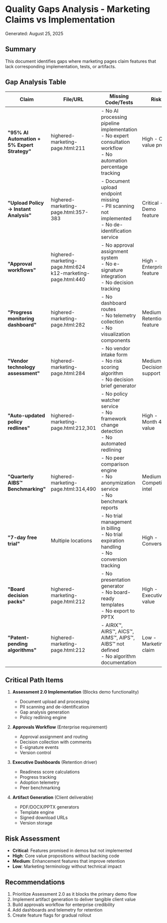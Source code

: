 # Quality Gaps Analysis - Marketing Claims vs Implementation

Generated: August 25, 2025

## Summary

This document identifies gaps where marketing pages claim features that lack corresponding implementation, tests, or artifacts.

## Gap Analysis Table

| Claim | File/URL | Missing Code/Tests | Risk | Fix Plan |
|-------|----------|-------------------|------|----------|
| **"95% AI Automation + 5% Expert Strategy"** | highered-marketing-page.html:211 | - No AI processing pipeline implementation<br>- No expert consultation workflow<br>- No automation percentage tracking | High - Core value prop | Implement Assessment 2.0 with full document processing pipeline |
| **"Upload Policy → Instant Analysis"** | highered-marketing-page.html:357-383 | - Document upload endpoint missing<br>- PII scanning not implemented<br>- No de-identification service | Critical - Demo feature | Build document-processing API with PII scanner |
| **"Approval workflows"** | highered-marketing-page.html:624<br>k12-marketing-page.html:440 | - No approval assignment system<br>- No e-signature integration<br>- No decision tracking | High - Enterprise feature | Create approvals workflow with versioning |
| **"Progress monitoring dashboard"** | highered-marketing-page.html:282 | - No dashboard routes<br>- No telemetry collection<br>- No visualization components | Medium - Retention feature | Build executive dashboard system |
| **"Vendor technology assessment"** | highered-marketing-page.html:284 | - No vendor intake form<br>- No risk scoring algorithm<br>- No decision brief generator | Medium - Decision support | Implement vendor vetting module |
| **"Auto-updated policy redlines"** | highered-marketing-page.html:212,301 | - No policy watcher service<br>- No framework change detection<br>- No automated redlining | High - Month 4+ value | Build monthly update watchers |
| **"Quarterly AIBS™ Benchmarking"** | highered-marketing-page.html:314,490 | - No peer comparison engine<br>- No anonymization service<br>- No benchmark reports | Medium - Competitive intel | Create benchmarking service |
| **"7-day free trial"** | Multiple locations | - No trial management in billing<br>- No trial expiration handling<br>- No conversion tracking | High - Conversion | Update billing with trial logic |
| **"Board decision packs"** | highered-marketing-page.html:212 | - No presentation generator<br>- No board-ready templates<br>- No export to PPTX | High - Executive value | Add to artifact generation |
| **"Patent-pending algorithms"** | highered-marketing-page.html:212 | - AIRIX™, AIRS™, AICS™, AIMS™, AIPS™, AIBS™ not defined<br>- No algorithm documentation | Low - Marketing claim | Document algorithm purposes |

## Critical Path Items

1. **Assessment 2.0 Implementation** (Blocks demo functionality)
   - Document upload and processing
   - PII scanning and de-identification  
   - Gap analysis generation
   - Policy redlining engine

2. **Approvals Workflow** (Enterprise requirement)
   - Approval assignment and routing
   - Decision collection with comments
   - E-signature events
   - Version control

3. **Executive Dashboards** (Retention driver)
   - Readiness score calculations
   - Progress tracking
   - Adoption telemetry
   - Peer benchmarking

4. **Artifact Generation** (Client deliverable)
   - PDF/DOCX/PPTX generators
   - Template engine
   - Signed download URLs
   - Version storage

## Risk Assessment

- **Critical**: Features promised in demos but not implemented
- **High**: Core value propositions without backing code
- **Medium**: Enhancement features that improve retention
- **Low**: Marketing terminology without technical impact

## Recommendations

1. Prioritize Assessment 2.0 as it blocks the primary demo flow
2. Implement artifact generation to deliver tangible client value
3. Build approvals workflow for enterprise credibility
4. Add dashboards and telemetry for retention
5. Create feature flags for gradual rollout
